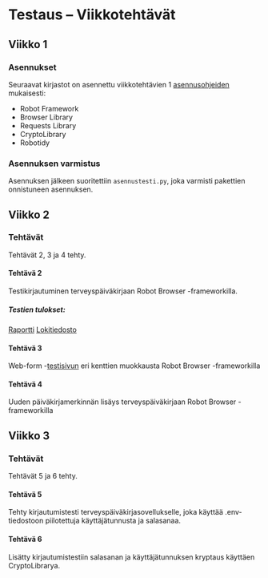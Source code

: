 # Testaus – Viikkotehtävät

## Viikko 1

### Asennukset

Seuraavat kirjastot on asennettu viikkotehtävien 1 
[asennusohjeiden](https://github.com/sakluk/projekti-terveyssovelluksen-kehitys/blob/main/ohjeet_testaus/01_asennukset.md) mukaisesti:

- Robot Framework  
- Browser Library  
- Requests Library  
- CryptoLibrary  
- Robotidy  

### Asennuksen varmistus

Asennuksen jälkeen suoritettiin `asennustesti.py`, joka varmisti pakettien onnistuneen asennuksen.

## Viikko 2

### Tehtävät

Tehtävät 2, 3 ja 4 tehty.

#### Tehtävä 2

Testikirjautuminen terveyspäiväkirjaan Robot Browser -frameworkilla.

##### Testien tulokset:
[Raportti](frontend/outputs/teht2_output/report.html)
[Lokitiedosto](frontend/outputs/teht2_output/log.html)

#### Tehtävä 3

Web-form -[testisivun](https://www.selenium.dev/selenium/web/web-form.html) eri kenttien muokkausta Robot Browser -frameworkilla

#### Tehtävä 4

Uuden päiväkirjamerkinnän lisäys terveyspäiväkirjaan Robot Browser -frameworkilla

## Viikko 3

### Tehtävät

Tehtävät 5 ja 6 tehty.

#### Tehtävä 5

Tehty kirjautumistesti terveyspäiväkirjasovellukselle, joka käyttää .env-tiedostoon piilotettuja
käyttäjätunnusta ja salasanaa.

#### Tehtävä 6

Lisätty kirjautumistestiin salasanan ja käyttäjätunnuksen kryptaus käyttäen CryptoLibrarya.
